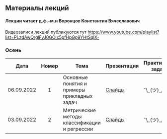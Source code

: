 ## Материалы лекций
#### Лекции читает  д.ф.-м.н Воронцов Константин Вячеславович

Видеозаписи лекций публикуются тут https://www.youtube.com/playlist?list=PLzdAwQrglFyJ0GOIx5pfHpGp9YHtSqlX- 

### Осень

| Дата | Номер | Тема | Презентация | Практическое задание |
| :---: | :---: | --- | --- | --- |
| 06.09.2022 | 1 | Основные понятия и примеры прикладных задач | [Слайды](https://github.com/MSU-ML-COURSE/ML-COURSE-22-23/blob/main/slides/msu22-Intro.pdf) | ¯\\\_(ツ)\_/¯ |
| 03.09.2022 | 2 | Метрические методы классификации и регрессии | [Слайды](https://github.com/MSU-ML-COURSE/ML-COURSE-22-23/blob/main/slides/msu22-metric.pdf) | ¯\\\_(ツ)\_/¯ |
